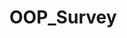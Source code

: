 # OOP_Survey
[project slide]:https://docs.google.com/presentation/d/10nJppJrWKHIR1VNAARoFg_UaZPtp8KLoPremRW4z1tU/edit?usp=sharing
